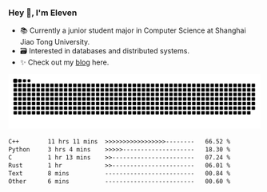 ### Hey 👋, I'm Eleven

- 📚 Currently a junior student major in Computer Science at Shanghai Jiao Tong University.
- 🗃️ Interested in databases and distributed systems.
- ✨ Check out my [blog](https://el-even-11.github.io/Blog/) here.

![github contribution grid snake animation](https://raw.githubusercontent.com/El-even-11/El-even-11/output/github-contribution-grid-snake.svg)

<!--START_SECTION:waka-->

```text
C++        11 hrs 11 mins  >>>>>>>>>>>>>>>>>--------   66.52 %
Python     3 hrs 4 mins    >>>>>--------------------   18.30 %
C          1 hr 13 mins    >>-----------------------   07.24 %
Rust       1 hr            >>-----------------------   06.01 %
Text       8 mins          -------------------------   00.84 %
Other      6 mins          -------------------------   00.60 %
```

<!--END_SECTION:waka-->
